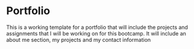 # Portfolio

This is a working template for a portfolio that will include the projects and assignments that I will be working on for this bootcamp. It will include an about me section, my projects and my contact information

